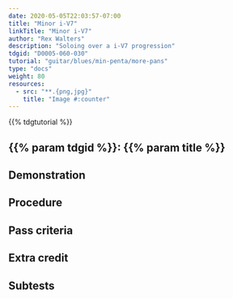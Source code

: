 ```yaml
---
date: 2020-05-05T22:03:57-07:00
title: "Minor i-V7"
linkTitle: "Minor i-V7"
author: "Rex Walters"
description: "Soloing over a i-V7 progression"
tdgid: "D0005-060-030"
tutorial: "guitar/blues/min-penta/more-pans"
type: "docs"
weight: 80
resources:
  - src: "**.{png,jpg}"
    title: "Image #:counter"
---
```


{{% tdgtutorial %}}

## {{% param tdgid %}}: {{% param title %}}

## Demonstration

## Procedure

## Pass criteria

## Extra credit

## Subtests
